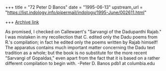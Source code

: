 +++
title = "72 Peter D Banos"
date = "1995-06-13"
upstream_url = "https://list.indology.info/pipermail/indology/1995-June/002611.html"

+++
[Archive link](https://list.indology.info/pipermail/indology/1995-June/002611.html)

As promised, I checked on Callewaert's "Sarvangi of the Dadupanthi 
Rajab." I was mistaken in my recollection that C. edited only 
the Dadu poems from R.'s compilation; in fact he edited only the poems 
written by Rajab himself! The apparatus contains much important 
matter concerning the Dadu text tradition as a whole; but the book is no 
substitute for the more recent "Sarvangi of Gopaldas," even apart from 
the fact that it is based on a rather different compilation to begin with.
						-Peter D. Banos
						pdb1 at columbia.edu





